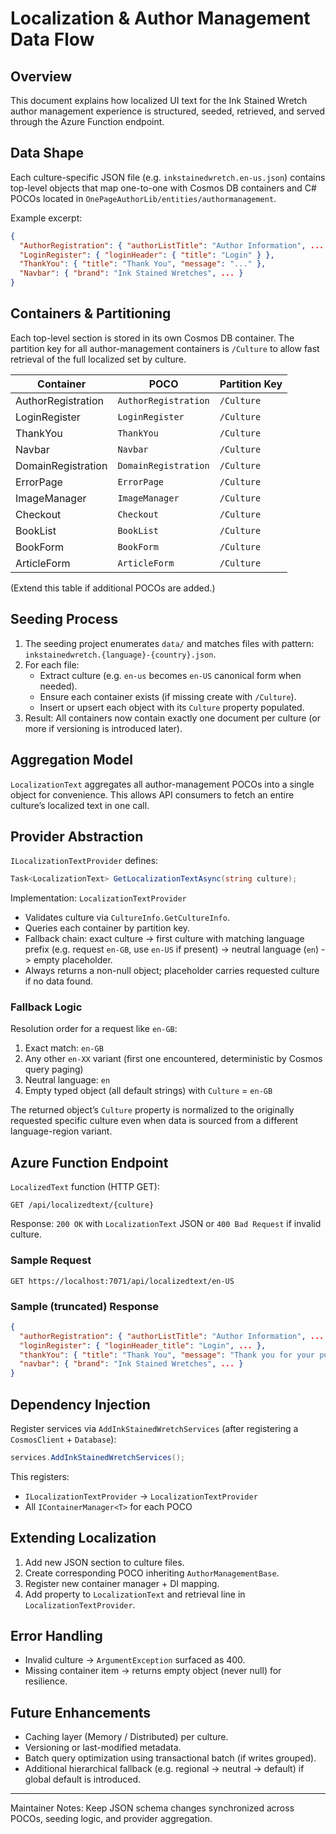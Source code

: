 # Localization & Author Management Data Flow

## Overview
This document explains how localized UI text for the Ink Stained Wretch author management experience is structured, seeded, retrieved, and served through the Azure Function endpoint.

## Data Shape
Each culture-specific JSON file (e.g. `inkstainedwretch.en-us.json`) contains top-level objects that map one-to-one with Cosmos DB containers and C# POCOs located in `OnePageAuthorLib/entities/authormanagement`.

Example excerpt:
```json
{
  "AuthorRegistration": { "authorListTitle": "Author Information", ... },
  "LoginRegister": { "loginHeader": { "title": "Login" } },
  "ThankYou": { "title": "Thank You", "message": "..." },
  "Navbar": { "brand": "Ink Stained Wretches", ... }
}
```

## Containers & Partitioning
Each top-level section is stored in its own Cosmos DB container. The partition key for all author-management containers is `/Culture` to allow fast retrieval of the full localized set by culture.

| Container | POCO | Partition Key |
|-----------|------|---------------|
| AuthorRegistration | `AuthorRegistration` | `/Culture` |
| LoginRegister | `LoginRegister` | `/Culture` |
| ThankYou | `ThankYou` | `/Culture` |
| Navbar | `Navbar` | `/Culture` |
| DomainRegistration | `DomainRegistration` | `/Culture` |
| ErrorPage | `ErrorPage` | `/Culture` |
| ImageManager | `ImageManager` | `/Culture` |
| Checkout | `Checkout` | `/Culture` |
| BookList | `BookList` | `/Culture` |
| BookForm | `BookForm` | `/Culture` |
| ArticleForm | `ArticleForm` | `/Culture` |

(Extend this table if additional POCOs are added.)

## Seeding Process
1. The seeding project enumerates `data/` and matches files with pattern: `inkstainedwretch.{language}-{country}.json`.
2. For each file:
   - Extract culture (e.g. `en-us` becomes `en-US` canonical form when needed).
   - Ensure each container exists (if missing create with `/Culture`).
   - Insert or upsert each object with its `Culture` property populated.
3. Result: All containers now contain exactly one document per culture (or more if versioning is introduced later).

## Aggregation Model
`LocalizationText` aggregates all author-management POCOs into a single object for convenience. This allows API consumers to fetch an entire culture’s localized text in one call.

## Provider Abstraction
`ILocalizationTextProvider` defines:
```csharp
Task<LocalizationText> GetLocalizationTextAsync(string culture);
```
Implementation: `LocalizationTextProvider`
- Validates culture via `CultureInfo.GetCultureInfo`.
- Queries each container by partition key.
- Fallback chain: exact culture -> first culture with matching language prefix (e.g. request `en-GB`, use `en-US` if present) -> neutral language (`en`) -> empty placeholder.
- Always returns a non-null object; placeholder carries requested culture if no data found.

### Fallback Logic
Resolution order for a request like `en-GB`:
1. Exact match: `en-GB`
2. Any other `en-XX` variant (first one encountered, deterministic by Cosmos query paging)
3. Neutral language: `en`
4. Empty typed object (all default strings) with `Culture` = `en-GB`

The returned object’s `Culture` property is normalized to the originally requested specific culture even when data is sourced from a different language-region variant.

## Azure Function Endpoint
`LocalizedText` function (HTTP GET):
```
GET /api/localizedtext/{culture}
```
Response: `200 OK` with `LocalizationText` JSON or `400 Bad Request` if invalid culture.

### Sample Request
```
GET https://localhost:7071/api/localizedtext/en-US
```
### Sample (truncated) Response
```json
{
  "authorRegistration": { "authorListTitle": "Author Information", ... },
  "loginRegister": { "loginHeader_title": "Login", ... },
  "thankYou": { "title": "Thank You", "message": "Thank you for your purchase!" },
  "navbar": { "brand": "Ink Stained Wretches", ... }
}
```

## Dependency Injection
Register services via `AddInkStainedWretchServices` (after registering a `CosmosClient` + `Database`):
```csharp
services.AddInkStainedWretchServices();
```
This registers:
- `ILocalizationTextProvider` -> `LocalizationTextProvider`
- All `IContainerManager<T>` for each POCO

## Extending Localization
1. Add new JSON section to culture files.
2. Create corresponding POCO inheriting `AuthorManagementBase`.
3. Register new container manager + DI mapping.
4. Add property to `LocalizationText` and retrieval line in `LocalizationTextProvider`.

## Error Handling
- Invalid culture -> `ArgumentException` surfaced as 400.
- Missing container item -> returns empty object (never null) for resilience.

## Future Enhancements
- Caching layer (Memory / Distributed) per culture.
- Versioning or last-modified metadata.
- Batch query optimization using transactional batch (if writes grouped).
- Additional hierarchical fallback (e.g. regional -> neutral -> default) if global default is introduced.

---
Maintainer Notes: Keep JSON schema changes synchronized across POCOs, seeding logic, and provider aggregation.
